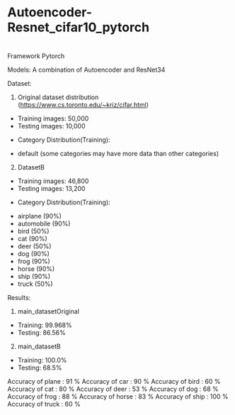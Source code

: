 # Autoencoder-Resnet_cifar10_pytorch

#
Framework
Pytorch

Models:
A combination of Autoencoder and ResNet34

Dataset:
1. Original dataset distribution (https://www.cs.toronto.edu/~kriz/cifar.html)
* Training images: 50,000
* Testing images: 10,000
+ Category Distribution(Training):
- default (some categories may have more data than other categories)

2. DatasetB
* Training images: 46,800
* Testing images: 13,200
+ Category Distribution(Training):
- airplane (90%)
- automobile (90%)
- bird (50%)
- cat (90%)
- deer (50%)
- dog (90%)
- frog (90%)
- horse (90%)
- ship (90%)
- truck (50%)

Results:
1. main_datasetOriginal
- Training: 99.968%
- Testing: 86.56%


2. main_datasetB
- Training: 100.0%
- Testing: 68.5%

Accuracy of plane : 91 %
Accuracy of   car : 90 %
Accuracy of  bird : 60 %
Accuracy of   cat : 80 %
Accuracy of  deer : 53 %
Accuracy of   dog : 68 %
Accuracy of  frog : 88 %
Accuracy of horse : 83 %
Accuracy of  ship : 100 %
Accuracy of truck : 60 %



